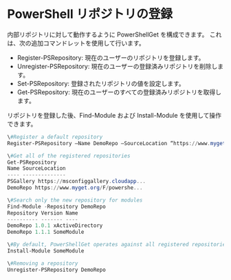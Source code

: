 # PowerShell リポジトリの登録
内部リポジトリに対して動作するように PowerShellGet を構成できます。 これは、次の追加コマンドレットを使用して行います。
- Register-PSRepository: 現在のユーザーのリポジトリを登録します。
- Unregister-PSRepository: 現在のユーザーの登録済みリポジトリを削除します。
- Set-PSRepository: 登録されたリポジトリの値を設定します。
- Get-PSRepository: 現在のユーザーのすべての登録済みリポジトリを取得します。

リポジトリを登録した後、Find-Module および Install-Module を使用して操作できます。

```powershell
\#Register a default repository
Register-PSRepository –Name DemoRepo –SourceLocation “https://www.myget.org/F/powershellgetdemo/api/v2” –PublishLocation “<https://www.myget.org/F/powershellgetdemo/api/v2>/package” –InstallationPolicy –Trusted

\#Get all of the registered repositories
Get-PSRepository
Name SourceLocation
---- --------------
PSGallery https://msconfiggallery.cloudapp...
DemoRepo https://www.myget.org/F/powershe...

\#Search only the new repository for modules
Find-Module -Repository DemoRepo
Repository Version Name
---------- ------- ----
DemoRepo 1.0.1 xActiveDirectory
DemoRepo 1.1.1 SomeModule

\#By default, PowerShellGet operates against all registered repositories when none is specified. In this example, the “SomeModule” module is installed from the DemoRepo.
Install-Module SomeModule

\#Removing a repository
Unregister-PSRepository DemoRepo
```

<!--HONumber=Oct16_HO1-->


